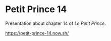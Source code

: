 # Petit Prince 14

Presentation about chapter 14 of *Le Petit Prince*.

https://petit-prince-14.now.sh/
